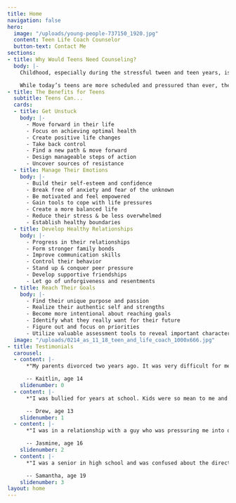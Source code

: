 ```yaml
---
title: Home
navigation: false
hero:
  image: "/uploads/young-people-737150_1920.jpg"
  content: Teen Life Coach Counselor
  button-text: Contact Me
sections:
- title: Why Would Teens Need Counseling?
  body: |-
    Childhood, especially during the stressful tween and teen years, is a time of dramatic change and growth when kids juggle conflicting messages and feelings while trying to connect to one another--and themselves--emotionally, creatively and socially.

    While today’s teens are more scheduled and pressured than ever, they are also coming of age in a world where setting aside time to teach and foster healthy human connections, creativity and self-knowledge has become more difficult to achieve. Life coach counseling guides teenagers to make positive changes so they can reach their fullest potential and gain the life they want.
- title: The Benefits for Teens
  subtitle: Teens Can...
  cards:
  - title: Get Unstuck
    body: |-
      - Move forward in their life
      - Focus on achieving optimal health
      - Create positive life changes
      - Take back control
      - Find a new path & move forward
      - Design manageable steps of action
      - Uncover sources of resistance
  - title: Manage Their Emotions
    body: |-
      - Build their self-esteem and confidence
      - Break free of anxiety and fear of the unknown
      - Be motivated and feel empowered
      - Gain tools to cope with life pressures
      - Create a more balanced life
      - Reduce their stress & be less overwhelmed
      - Establish healthy boundaries
  - title: Develop Healthy Relationships
    body: |-
      - Progress in their relationships
      - Form stronger family bonds
      - Improve communication skills
      - Control their behavior
      - Stand up & conquer peer pressure
      - Develop supportive friendships
      - Let go of unforgiveness and resentments
  - title: Reach Their Goals
    body: |-
      - Find their unique purpose and passion
      - Realize their authentic self and strengths
      - Become more intentional about reaching goals
      - Identify what they really want for their future
      - Figure out and focus on priorities
      - Utilize valuable assessment tools to reveal important characteristics about themselves
  image: "/uploads/0214_as_11_18_teen_and_life_coach_1000x666.jpg"
- title: Testimonials
  carousel:
  - content: |-
      *"My parents divorced two years ago. It was very difficult for me to cope with all the changes taking place in my family. I felt lost and confused, and was pulling away from my friends and family. I couldn’t keep up with my homework and my grades were dropping. Dr. Pepper helped me to get along better with my parents after the divorce and to improve my grades and relationships with my friends."*

      -- Kaitlin, age 14
    slidenumber: 0
  - content: |-
      *"I was bullied for years at school. Kids were so mean to me and called me horrible names. I was pushed into lockers and had my bookbag thrown down the stairway at school. I was afraid to tell my parents about what was happening and was afraid to go to school. Dr. Pepper helped me to learn ways to deal with the bullies and how to stand up for myself. I also feel better about myself and can talk more easily to my parents."*

      -- Drew, age 13
    slidenumber: 1
  - content: |-
      *"I was in a relationship with a guy who was pressuring me into doing things I didn’t want to do. I didn’t want him to break up with me, so I did some of the things he wanted. I didn’t feel good about the things I did and couldn’t talk to my mom about them. Dr. Pepper listened to me and helped me realize that I needed to value myself and to resist the pressure to do things that I didn’t really want to do. She was so easy to talk to and made me feel important."*

      -- Jasmine, age 16
    slidenumber: 2
  - content: |-
      *"I was a senior in high school and was confused about the direction I wanted to take following graduation. My parents wanted one thing for me, but I wanted something else. I wanted to be a graphic designer, but my parents wanted me to pursue something more challenging, like law or medical school. Dr. Pepper worked with me and my parents to establish a reasonable goal that both my parents and I felt comfortable with. I am now on a path that I am happy pursuing."*

      -- Samantha, age 19
    slidenumber: 3
layout: home
---
```


